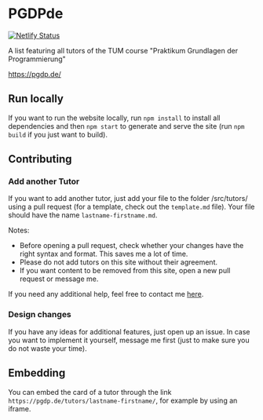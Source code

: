# PGDPde
[![Netlify Status](https://api.netlify.com/api/v1/badges/e98acbb7-eb81-449b-bb90-e31e41c231bc/deploy-status)](https://pgdp.de/)

A list featuring all tutors of the TUM course "Praktikum Grundlagen der Programmierung"

https://pgdp.de/

## Run locally

If you want to run the website locally, run `npm install` to install all dependencies and then `npm start` to generate
and serve the site (run `npm build` if you just want to build).

## Contributing

### Add another Tutor
If you want to add another tutor, just add your file to the folder /src/tutors/ using a pull request
(for a template, check out the `template.md` file). Your file should have the name `lastname-firstname.md`.

Notes:
- Before opening a pull request, check whether your changes have the right syntax and format.
This saves me a lot of time.
- Please do not add tutors on this site without their agreement.
- If you want content to be removed from this site, open a new pull request or message me.

If you need any additional help, feel free to contact me [here](https://simonpannek.com/home/contact/).

### Design changes
If you have any ideas for additional features, just open up an issue. In case you want to implement it yourself,
message me first (just to make sure you do not waste your time).

## Embedding
You can embed the card of a tutor through the link `https://pgdp.de/tutors/lastname-firstname/`,
for example by using an iframe.
